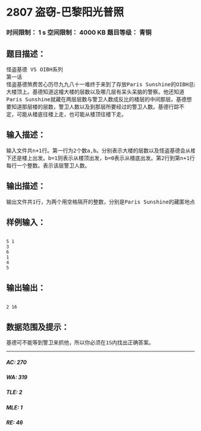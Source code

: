 # 2807 盗窃-巴黎阳光普照   
### 时间限制： 1 s     空间限制： 4000 KB     题目等级： 青铜  
## 题目描述：  

<pre>
怪盗基德 VS OIBH系列   
第一话
怪盗基德煞费苦心历尽九九八十一难终于来到了存放Paris Sunshine的OIBH总部  
大楼顶上。基德知道这幢大楼的层数以及哪几层有呆头呆脑的警察。他还知道  
Paris Sunshine就藏在两层层数与警卫人数成反比的楼层的中间那层。基德想  
要知道那层楼的层数，警卫人数以及到那层所要经过的警卫人数。基德行踪不  
定，可能从楼底往楼上走，也可能从楼顶往楼下走。
</pre>
  
  
## 输入描述：  

<pre>
输入文件共n+1行。第一行为2个数a,b。分别表示大楼的层数以及怪盗基德会从楼  
下还是楼上出发。b=1则表示从楼顶出发，b=0表示从楼底出发。第2行到第n+1行  
每行一个整数。表示该层警卫人数。
</pre>
  
  
## 输出描述：  

<pre>
输出文件共1行，为两个用空格隔开的整数，分别是Paris Sunshine的藏匿地点以及基德盗走Paris Sunshine所要经过楼层的警卫总数。
</pre>
  
  
## 样例输入：  

<pre><code>
5 1  
3  
6  
1  
4  
5
</code></pre>
  
  
## 输出输出：  

<pre><code>
2 16
</code></pre>
  
  
## 数据范围及提示：  

<pre>
基德可不能等到警卫来抓他，所以你必须在1S内找出正确答案。
</pre>
  
  
***  

##### AC: 270  
##### WA: 319  
##### TLE: 2  
##### MLE: 1  
##### RE: 46  
